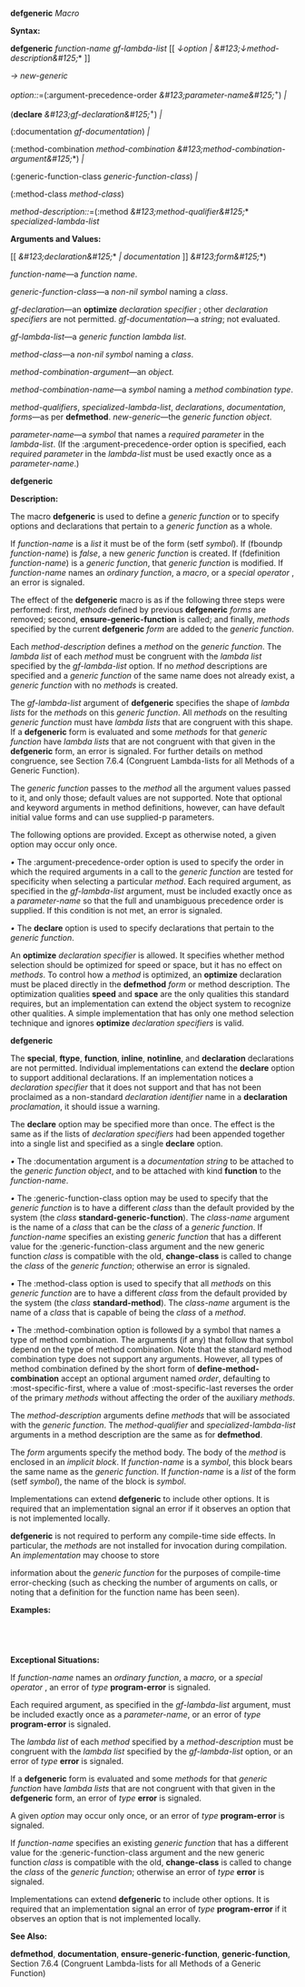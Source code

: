 **defgeneric** *Macro* 



**Syntax:** 



**defgeneric** *function-name gf-lambda-list* [[ *↓option | \&#123;↓method-description\&#125;*\* ]] 



*→ new-generic* 



*option::*=(:argument-precedence-order *\&#123;parameter-name\&#125;*<sup>+</sup>) *|* 



(**declare** *\&#123;gf-declaration\&#125;*<sup>+</sup>) *|* 



(:documentation *gf-documentation*) *|* 



(:method-combination *method-combination \&#123;method-combination-argument\&#125;*\*) *|* 



(:generic-function-class *generic-function-class*) *|* 



(:method-class *method-class*) 



*method-description::*=(:method *\&#123;method-qualifier\&#125;*\* *specialized-lambda-list* 



**Arguments and Values:** 



[[ *\&#123;declaration\&#125;*\* *| documentation* ]] *\&#123;form\&#125;*\*) 



*function-name*—a *function name*. 



*generic-function-class*—a *non-nil symbol* naming a *class*. 



*gf-declaration*—an **optimize** *declaration specifier* ; other *declaration specifiers* are not permitted. *gf-documentation*—a *string*; not evaluated. 



*gf-lambda-list*—a *generic function lambda list*. 



*method-class*—a *non-nil symbol* naming a *class*. 



*method-combination-argument*—an *object.* 



*method-combination-name*—a *symbol* naming a *method combination type*. 



*method-qualifiers*, *specialized-lambda-list*, *declarations*, *documentation*, *forms*—as per **defmethod**. *new-generic*—the *generic function object*. 



*parameter-name*—a *symbol* that names a *required parameter* in the *lambda-list*. (If the :argument-precedence-order option is specified, each *required parameter* in the *lambda-list* must be used exactly once as a *parameter-name*.) 







 



 



**defgeneric** 



**Description:** 



The macro **defgeneric** is used to define a *generic function* or to specify options and declarations that pertain to a *generic function* as a whole. 



If *function-name* is a *list* it must be of the form (setf *symbol*). If (fboundp *function-name*) is *false*, a new *generic function* is created. If (fdefinition *function-name*) is a *generic function*, that *generic function* is modified. If *function-name* names an *ordinary function*, a *macro*, or a *special operator* , an error is signaled. 



The effect of the **defgeneric** macro is as if the following three steps were performed: first, *methods* defined by previous **defgeneric** *forms* are removed; second, **ensure-generic-function** is called; and finally, *methods* specified by the current **defgeneric** *form* are added to the *generic function*. 



Each *method-description* defines a *method* on the *generic function*. The *lambda list* of each *method* must be congruent with the *lambda list* specified by the *gf-lambda-list* option. If no *method* descriptions are specified and a *generic function* of the same name does not already exist, a *generic function* with no *methods* is created. 



The *gf-lambda-list* argument of **defgeneric** specifies the shape of *lambda lists* for the *methods* on this *generic function*. All *methods* on the resulting *generic function* must have *lambda lists* that are congruent with this shape. If a **defgeneric** form is evaluated and some *methods* for that *generic function* have *lambda lists* that are not congruent with that given in the **defgeneric** form, an error is signaled. For further details on method congruence, see Section 7.6.4 (Congruent Lambda-lists for all Methods of a Generic Function). 



The *generic function* passes to the *method* all the argument values passed to it, and only those; default values are not supported. Note that optional and keyword arguments in method definitions, however, can have default initial value forms and can use supplied-p parameters. 



The following options are provided. Except as otherwise noted, a given option may occur only once. 



*•* The :argument-precedence-order option is used to specify the order in which the required arguments in a call to the *generic function* are tested for specificity when selecting a particular *method*. Each required argument, as specified in the *gf-lambda-list* argument, must be included exactly once as a *parameter-name* so that the full and unambiguous precedence order is supplied. If this condition is not met, an error is signaled. 



*•* The **declare** option is used to specify declarations that pertain to the *generic function*. 



An **optimize** *declaration specifier* is allowed. It specifies whether method selection should be optimized for speed or space, but it has no effect on *methods*. To control how a *method* is optimized, an **optimize** declaration must be placed directly in the **defmethod** *form* or method description. The optimization qualities **speed** and **space** are the only qualities this standard requires, but an implementation can extend the object system to recognize other qualities. A simple implementation that has only one method selection technique and ignores **optimize** *declaration specifiers* is valid. 







 



 



**defgeneric** 



The **special**, **ftype**, **function**, **inline**, **notinline**, and **declaration** declarations are not permitted. Individual implementations can extend the **declare** option to support additional declarations. If an implementation notices a *declaration specifier* that it does not support and that has not been proclaimed as a non-standard *declaration identifier* name in a **declaration** *proclamation*, it should issue a warning. 



The **declare** option may be specified more than once. The effect is the same as if the lists of *declaration specifiers* had been appended together into a single list and specified as a single **declare** option. 



*•* The :documentation argument is a *documentation string* to be attached to the *generic function object*, and to be attached with kind **function** to the *function-name*. 



*•* The :generic-function-class option may be used to specify that the *generic function* is to have a different *class* than the default provided by the system (the *class* **standard-generic-function**). The *class-name* argument is the name of a *class* that can be the *class* of a *generic function*. If *function-name* specifies an existing *generic function* that has a different value for the :generic-function-class argument and the new generic function *class* is compatible with the old, **change-class** is called to change the *class* of the *generic function*; otherwise an error is signaled. 



*•* The :method-class option is used to specify that all *methods* on this *generic function* are to have a different *class* from the default provided by the system (the *class* **standard-method**). The *class-name* argument is the name of a *class* that is capable of being the *class* of a *method*. 



*•* The :method-combination option is followed by a symbol that names a type of method combination. The arguments (if any) that follow that symbol depend on the type of method combination. Note that the standard method combination type does not support any arguments. However, all types of method combination defined by the short form of **define-method-combination** accept an optional argument named *order*, defaulting to :most-specific-first, where a value of :most-specific-last reverses the order of the primary *methods* without affecting the order of the auxiliary *methods*. 



The *method-description* arguments define *methods* that will be associated with the *generic function*. The *method-qualifier* and *specialized-lambda-list* arguments in a method description are the same as for **defmethod**. 



The *form* arguments specify the method body. The body of the *method* is enclosed in an *implicit block*. If *function-name* is a *symbol*, this block bears the same name as the *generic function*. If *function-name* is a *list* of the form (setf *symbol*), the name of the block is *symbol*. 



Implementations can extend **defgeneric** to include other options. It is required that an implementation signal an error if it observes an option that is not implemented locally. 



**defgeneric** is not required to perform any compile-time side effects. In particular, the *methods* are not installed for invocation during compilation. An *implementation* may choose to store 







 



 



information about the *generic function* for the purposes of compile-time error-checking (such as checking the number of arguments on calls, or noting that a definition for the function name has been seen). 



**Examples:**
```lisp
 




```
**Exceptional Situations:** 



If *function-name* names an *ordinary function*, a *macro*, or a *special operator* , an error of *type* **program-error** is signaled. 



Each required argument, as specified in the *gf-lambda-list* argument, must be included exactly once as a *parameter-name*, or an error of *type* **program-error** is signaled. 



The *lambda list* of each *method* specified by a *method-description* must be congruent with the *lambda list* specified by the *gf-lambda-list* option, or an error of *type* **error** is signaled. 



If a **defgeneric** form is evaluated and some *methods* for that *generic function* have *lambda lists* that are not congruent with that given in the **defgeneric** form, an error of *type* **error** is signaled. 



A given *option* may occur only once, or an error of *type* **program-error** is signaled. 



If *function-name* specifies an existing *generic function* that has a different value for the :generic-function-class argument and the new generic function *class* is compatible with the old, **change-class** is called to change the *class* of the *generic function*; otherwise an error of *type* **error** is signaled. 



Implementations can extend **defgeneric** to include other options. It is required that an implementation signal an error of *type* **program-error** if it observes an option that is not implemented locally. 



**See Also:** 



**defmethod**, **documentation**, **ensure-generic-function**, **generic-function**, Section 7.6.4 (Congruent Lambda-lists for all Methods of a Generic Function) 



